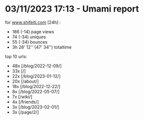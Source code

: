 # 03/11/2023 17:13 - Umami report
for www.shifeiti.com [24h] :

 - 186 (-14) page views
 - 74 (-34) uniques
 - 55 (-34) bounces
 - 3h 28' 12'' (47' 34'') totaltime


top 10 urls:
 - 48x [/blog/2022-12-09/]
 - 33x [/]
 - 22x [/blog/2023-01-12/]
 - 20x [/about/]
 - 18x [/blog/2022-12-22/]
 - 8x [/blog/2022-05-07/]
 - 7x [/wiki/]
 - 4x [/friends/]
 - 3x [/blog/2023-02-01/]
 - 3x [/page/2/]


